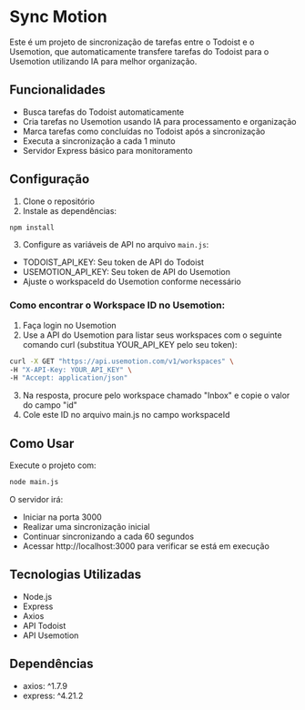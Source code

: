 # Sync Motion

Este é um projeto de sincronização de tarefas entre o Todoist e o Usemotion, que automaticamente transfere tarefas do Todoist para o Usemotion utilizando IA para melhor organização.

## Funcionalidades

- Busca tarefas do Todoist automaticamente
- Cria tarefas no Usemotion usando IA para processamento e organização
- Marca tarefas como concluídas no Todoist após a sincronização
- Executa a sincronização a cada 1 minuto
- Servidor Express básico para monitoramento

## Configuração

1. Clone o repositório
2. Instale as dependências:
```bash
npm install
```

3. Configure as variáveis de API no arquivo `main.js`:
- TODOIST_API_KEY: Seu token de API do Todoist
- USEMOTION_API_KEY: Seu token de API do Usemotion
- Ajuste o workspaceId do Usemotion conforme necessário

### Como encontrar o Workspace ID no Usemotion:

1. Faça login no Usemotion
2. Use a API do Usemotion para listar seus workspaces com o seguinte comando curl (substitua YOUR_API_KEY pelo seu token):
```bash
curl -X GET "https://api.usemotion.com/v1/workspaces" \
-H "X-API-Key: YOUR_API_KEY" \
-H "Accept: application/json"
```
3. Na resposta, procure pelo workspace chamado "Inbox" e copie o valor do campo "id"
4. Cole este ID no arquivo main.js no campo workspaceId

## Como Usar

Execute o projeto com:
```bash
node main.js
```

O servidor irá:
- Iniciar na porta 3000
- Realizar uma sincronização inicial
- Continuar sincronizando a cada 60 segundos
- Acessar http://localhost:3000 para verificar se está em execução

## Tecnologias Utilizadas

- Node.js
- Express
- Axios
- API Todoist
- API Usemotion

## Dependências

- axios: ^1.7.9
- express: ^4.21.2
